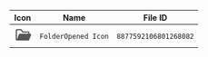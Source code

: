 | Icon | Name | File ID |
| ---  | ---  | ---     |
| ![](FolderOpened%20Icon.png) | `FolderOpened Icon` | `8877592106801268082` |
